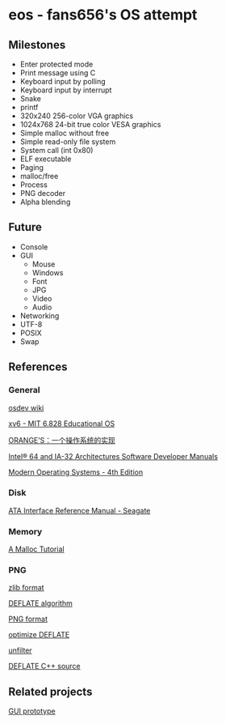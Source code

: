 # eos - fans656's OS attempt

## Milestones

- Enter protected mode
- Print message using C
- Keyboard input by polling
- Keyboard input by interrupt
- Snake
- printf
- 320x240 256-color VGA graphics
- 1024x768 24-bit true color VESA graphics
- Simple malloc without free
- Simple read-only file system
- System call (int 0x80)
- ELF executable
- Paging
- malloc/free
- Process
- PNG decoder
- Alpha blending

## Future

- Console
- GUI
  - Mouse
  - Windows
  - Font
  - JPG
  - Video
  - Audio
- Networking
- UTF-8
- POSIX
- Swap

## References

### General

[osdev wiki](http://wiki.osdev.org/Main_Page)

[xv6 - MIT 6.828 Educational OS](https://pdos.csail.mit.edu/6.828/2012/xv6.html)

[ORANGE’S：一个操作系统的实现](https://book.douban.com/subject/3735649/)

[Intel® 64 and IA-32 Architectures Software Developer Manuals](https://software.intel.com/en-us/articles/intel-sdm)

[Modern Operating Systems - 4th Edition](https://github.com/yuanhui-yang/Modern-Operating-Systems/blob/master/Modern%20Operating%20Systems%20-%204th%20Edition.pdf)

### Disk

[ATA Interface Reference Manual - Seagate](http://bit.ly/2ynS9BO)

### Memory

[A Malloc Tutorial](http://www.inf.udec.cl/~leo/Malloc_tutorial.pdf)

### PNG

[zlib format](http://www.ietf.org/rfc/rfc1950.txt)

[DEFLATE algorithm](http://www.ietf.org/rfc/rfc1951.txt)

[PNG format](https://www.w3.org/TR/PNG/)

[optimize DEFLATE](http://www.gzip.org/algorithm.txt)

[unfilter](https://github.com/elanthis/upng)

[DEFLATE C++ source](http://create.stephan-brumme.com/deflate-decoder/)

## Related projects

[GUI prototype](https://github.com/fans656/eos-gui-prototype)
